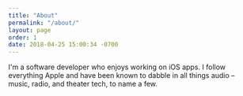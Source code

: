 ```yaml
---
title: "About"
permalink: "/about/"
layout: page
order: 1
date: 2018-04-25 15:00:34 -0700
---
```

I'm a software developer who enjoys working on iOS apps. I follow everything Apple and have been known to dabble in all things audio – music, radio, and theater tech, to name a few. 
